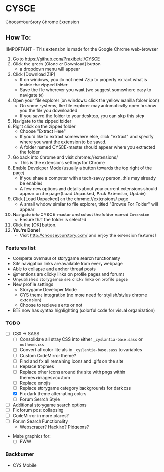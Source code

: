 # CYSCE
ChooseYourStory Chrome Extension

## How To:

!IMPORTANT - This extension is made for the Google Chrome web-browser

1) Go to https://github.com/Praxibetel/CYSCE
2) Click the green [Clone or Download] button
	- a dropdown menu will appear
3) Click [Download ZIP]
	- If on windows, you do not need 7zip to properly extract what is inside the zipped folder
	- Save the file wherever you want (we suggest somewhere easy to navigate to)
4) Open your file explorer (on windows: click the yellow manilla folder icon)
	- On some systems, the file explorer may automatically open to show you the file you downloaded
	- If you saved the folder to your desktop, you can skip this step
5) Navigate to the zipped folder
6) Right click on the zipped folder
	- Choose "Extract Here"
	- If you'd like to extract somewhere else, click "extract" and specify where you want the extension to be saved.
	- A folder named CYSCE-master should appear where you extracted the folder
7) Go back into Chrome and visit chrome://extensions/
	- This is the extensions settings for Chrome
8) Enable Developer Mode (usually a button towards the top right of the page)
	- If you share a computer with a tech-savvy person, this may already be enabled
	- A few new options and details about your current extensions should appear on the page (Load Unpacked, Pack Extension, Update)
9) Click [Load Unpacked] on the chrome://extensions/ page
	- A small window similar to file explorer, titled "Browse For Folder" will appear
10) Navigate *into* CYSCE-master and select the folder named `Extension`
	- Ensure that the folder is selected
11) Click the [OK] button.
12) **You're Done!**
	- Visit http://chooseyourstory.com/ and enjoy the extension features!

### Features list

+ Complete overhaul of storygame search functionality
+ Site navigation links are available from every webpage
+ Able to collapse and anchor thread posts
+ @mentions are clicky links on profile pages and forums
+ Unpublished storygames are clicky links on profile pages
+ New profile settings
	+ Storygame Developer Mode
	+ CYS theme integration (no more need for stylish/stylus chrome extension)
	+ Choose to recieve alerts or not
+ BTE now has syntax highlighting (colorful code for visual organization)

### TODO
- [ ] CSS -> SASS
    - [ ] Consolidate all stray CSS into either `_cyslantia-base.sass` or `notheme.css`
    - [ ] Convert all color literals in `_cyslantia-base.sass` to variables
    - [ ] Custom CodeMirror theme?
	- [ ] Find and fix all remaining icons and .gifs on the site
	- [ ] Replace trophies
	- [ ] Replace other icons around the site with pngs within themes>images>custom
	- [ ] Replace emojis
	- [ ] Replace storygame category backgrounds for dark css
	- [x] Fix dark theme alternating colors
	- [ ] Forum Search Style
- [ ] Additional storygame search options
- [ ] Fix forum post collapsing
- [ ] CodeMirror in more places?
- [ ] Forum Search Functionality
	- Webscraper? Hacking? Pidgeons?

- Make graphics for:
	- [ ] FWW

### Backburner
- CYS Mobile
